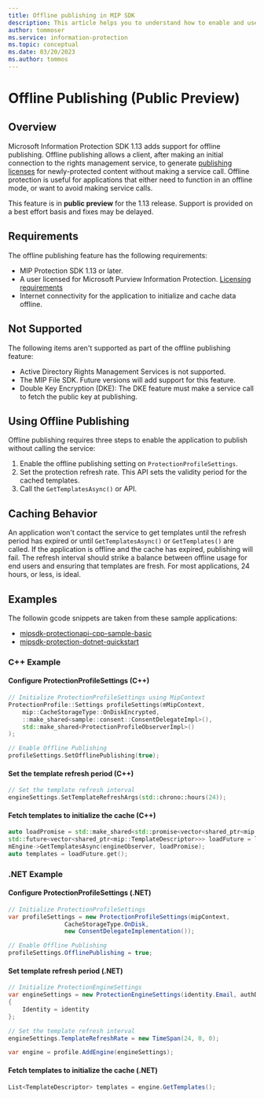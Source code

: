 ```yaml
---
title: Offline publishing in MIP SDK
description: This article helps you to understand how to enable and use offline publishing in MIP SDK.
author: tommoser
ms.service: information-protection
ms.topic: conceptual
ms.date: 03/20/2023
ms.author: tommos
---
```


# Offline Publishing (Public Preview)

## Overview

Microsoft Information Protection SDK 1.13 adds support for offline publishing. Offline publishing allows a client, after making an initial connection to the rights management service, to generate [publishing licenses](/openspecs/windows_protocols/ms-rmsod/0af175ee-d54d-4d70-b169-b0ade1ab9bf4#gt_3b0362d9-f209-48d2-afd0-0c0f6531a7d1) for newly-protected content without making a service call. Offline protection is useful for applications that either need to function in an offline mode, or want to avoid making service calls.

This feature is in **public preview** for the 1.13 release. Support is provided on a best effort basis and fixes may be delayed.

## Requirements

The offline publishing feature has the following requirements:

- MIP Protection SDK 1.13 or later.
- A user licensed for Microsoft Purview Information Protection. [Licensing requirements](/microsoft-365/compliance/information-protection#licensing-requirements)
- Internet connectivity for the application to initialize and cache data offline.
  
## Not Supported

The following items aren't supported as part of the offline publishing feature:

- Active Directory Rights Management Services is not supported.
- The MIP File SDK. Future versions will add support for this feature.
- Double Key Encryption (DKE): The DKE feature must make a service call to fetch the public key at publishing. 

## Using Offline Publishing

Offline publishing requires three steps to enable the application to publish without calling the service:

1. Enable the offline publishing setting on `ProtectionProfileSettings`.
2. Set the protection refresh rate. This API sets the validity period for the cached templates.
3. Call the `GetTemplatesAsync()` or  API.

## Caching Behavior

An application won't contact the service to get templates until the refresh period has expired or until `GetTemplatesAsync()` or `GetTemplates()` are called. If the application is offline and the cache has expired, publishing will fail. The refresh interval should strike a balance between offline usage for end users and ensuring that templates are fresh. For most applications, 24 hours, or less, is ideal.

## Examples

The followin gcode snippets are taken from these sample applications:

- [
mipsdk-protectionapi-cpp-sample-basic](https://github.com/Azure-Samples/mipsdk-protectionapi-cpp-sample-basic)
- [mipsdk-protection-dotnet-quickstart](https://github.com/Azure-Samples/MipSDK-Protection-Dotnet-Quickstart)

### C++ Example

#### Configure ProtectionProfileSettings (C++)

```cpp
// Initialize ProtectionProfileSettings using MipContext
ProtectionProfile::Settings profileSettings(mMipContext,
    mip::CacheStorageType::OnDiskEncrypted,
    ::make_shared<sample::consent::ConsentDelegateImpl>(),
    std::make_shared<ProtectionProfileObserverImpl>()
);

// Enable Offline Publishing
profileSettings.SetOfflinePublishing(true);
```

#### Set the template refresh period (C++)

```cpp
// Set the template refresh interval
engineSettings.SetTemplateRefreshArgs(std::chrono::hours(24));
```

#### Fetch templates to initialize the cache (C++)

```cpp
auto loadPromise = std::make_shared<std::promise<vector<shared_ptr<mip::TemplateDescriptor>>>>();
std::future<vector<shared_ptr<mip::TemplateDescriptor>>> loadFuture = loadPromise->get_future();
mEngine->GetTemplatesAsync(engineObserver, loadPromise);
auto templates = loadFuture.get();
```

### .NET Example

#### Configure ProtectionProfileSettings (.NET)

```csharp
// Initialize ProtectionProfileSettings
var profileSettings = new ProtectionProfileSettings(mipContext, 
                CacheStorageType.OnDisk, 
                new ConsentDelegateImplementation());

// Enable Offline Publishing
profileSettings.OfflinePublishing = true;
```

#### Set template refresh period (.NET)

```csharp
// Initialize ProtectionEngineSettings
var engineSettings = new ProtectionEngineSettings(identity.Email, authDelegate, "", "")
{
    Identity = identity
};

// Set the template refresh interval
engineSettings.TemplateRefreshRate = new TimeSpan(24, 0, 0);

var engine = profile.AddEngine(engineSettings);
```

#### Fetch templates to initialize the cache (.NET)

```csharp
List<TemplateDescriptor> templates = engine.GetTemplates();
```
